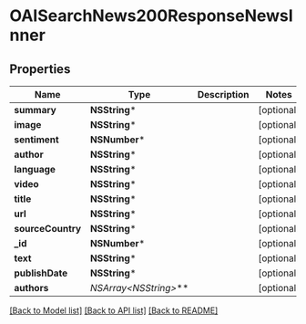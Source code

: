 # OAISearchNews200ResponseNewsInner

## Properties
Name | Type | Description | Notes
------------ | ------------- | ------------- | -------------
**summary** | **NSString*** |  | [optional] 
**image** | **NSString*** |  | [optional] 
**sentiment** | **NSNumber*** |  | [optional] 
**author** | **NSString*** |  | [optional] 
**language** | **NSString*** |  | [optional] 
**video** | **NSString*** |  | [optional] 
**title** | **NSString*** |  | [optional] 
**url** | **NSString*** |  | [optional] 
**sourceCountry** | **NSString*** |  | [optional] 
**_id** | **NSNumber*** |  | [optional] 
**text** | **NSString*** |  | [optional] 
**publishDate** | **NSString*** |  | [optional] 
**authors** | **NSArray&lt;NSString*&gt;*** |  | [optional] 

[[Back to Model list]](../README.md#documentation-for-models) [[Back to API list]](../README.md#documentation-for-api-endpoints) [[Back to README]](../README.md)


